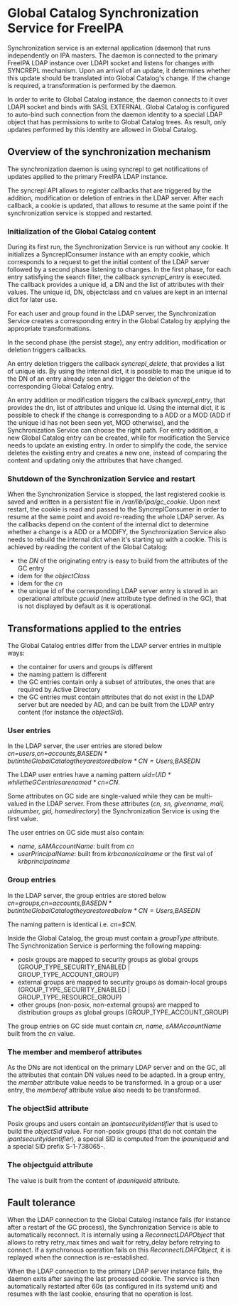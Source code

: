 # Global Catalog Synchronization Service for FreeIPA

Synchronization service is an external application (daemon) that runs
independently on IPA masters. The daemon is connected to the primary FreeIPA
LDAP instance over LDAPI socket and listens for changes with SYNCREPL mechanism.
Upon an arrival of an update, it determines whether this update should be
translated into Global Catalog's change. If the change is required, a
transformation is performed by the daemon.

In order to write to Global Catalog instance, the daemon connects to it over
LDAPI socket and binds with SASL EXTERNAL. Global Catalog is configured to
auto-bind such connection from the daemon identity to a special LDAP object that
has permissions to write to Global Catalog trees. As result, only updates
performed by this identity are allowed in Global Catalog.

## Overview of the synchronization mechanism

The synchronization daemon is using syncrepl to get notifications of updates
applied to the primary FreeIPA LDAP instance.

The syncrepl API allows to register callbacks that are triggered by the
addition, modification or deletion of entries in the LDAP server. After each
callback, a cookie is updated, that allows to resume at the same point if
the synchronization service is stopped and restarted.

### Initialization of the Global Catalog content

During its first run, the Synchronization Service is run without any cookie.
It initializes a SyncreplConsumer instance with an empty cookie, which
corresponds to a request to get the initial content of the LDAP server
followed by a second phase listening to changes.
In the first phase, for each entry satisfying the search filter, the callback
*syncrepl_entry* is executed. The callback provides a unique id, a DN and the
list of attributes with their values. The unique id, DN, objectclass and cn
values are kept in an internal dict for later use.

For each user and group found in the LDAP server, the Synchronization Service
creates a corresponding entry in the Global Catalog by applying the
appropriate transformations.

In the second phase (the persist stage), any entry addition, modification or
deletion triggers callbacks.

An entry deletion triggers the callback *syncrepl_delete*, that provides a list
of unique ids.
By using the internal dict, it is possible to map the unique id to the DN
of an entry already seen and trigger the deletion of the corresponding
Global Catalog entry.

An entry addition or modification triggers the callback *syncrepl_entry*,
that provides the dn, list of attributes and unique id. Using the internal dict,
it is possible to check if the change is corresponding to a ADD or a MOD
(ADD if the unique id has not been seen yet, MOD otherwise),
and the Synchronization Service can choose the right path. For entry addition,
a new Global Catalog entry can be created, while for modification the Service
needs to update an existing entry. In order to simplify the code, the
service deletes the existing entry and creates a new one, instead of
comparing the content and updating only the attributes that have changed.

### Shutdown of the Synchronization Service and restart

When the Synchronization Service is stopped, the last registered cookie is
saved and written in a persistent file in */var/lib/ipa/gc_cookie*.
Upon next restart, the cookie is read and passed to the SyncreplConsumer
in order to resume at the same point and avoid re-reading the whole LDAP
server.
As the callbacks depend on the content of the internal dict to determine
whether a change is a ADD or a MODIFY, the Synchronization Service also needs
to rebuild the internal dict when it's starting up with a cookie.
This is achieved by reading the content of the Global Catalog:
- the *DN* of the originating entry is easy to build from the attributes of the
GC entry
- idem for the *objectClass*
- idem for the *cn*
- the unique id of the corresponding LDAP server entry is stored in an
operational attribute *gcuuid* (new attribute type defined in the GC), that is
not displayed by default as it is operational.

## Transformations applied to the entries

The Global Catalog entries differ from the LDAP server entries in multiple
ways:
- the container for users and groups is different
- the naming pattern is different
- the GC entries contain only a subset of attributes, the ones that are
required by Active Directory
- the GC entries must contain attributes that do not exist in the LDAP server
but are needed by AD, and can be built from the LDAP entry content
(for instance the *objectSid*).

### User entries

In the LDAP server, the user entries are stored below
*cn=users,cn=accounts,$BASEDN*
but in the Global Catalog they are stored below
*CN=Users,$BASEDN*

The LDAP user entries have a naming pattern *uid=$UID* while the GC entries
are named *cn=$CN*.

Some attributes on GC side are single-valued while they can be multi-valued
in the LDAP server. From these attributes (*cn, sn, givenname, mail, uidnumber,
gid, homedirectory*) the Synchronization Service is using the first value.

The user entries on GC side must also contain:
- *name, sAMAccountName*: built from *cn*
- *userPrincipalName*: built from *krbcanonicalname* or the first val of
*krbprincipalname*

### Group entries

In the LDAP server, the group entries are stored below
*cn=groups,cn=accounts,$BASEDN*
but in the Global Catalog they are stored below
*CN=Users,$BASEDN*

The naming pattern is identical i.e. *cn=$CN.*

Inside the Global Catalog, the group must contain a *groupType* attribute. The
Synchronization Service is performing the following mapping:
- posix groups are mapped to security groups as global groups
 (GROUP_TYPE_SECURITY_ENABLED | GROUP_TYPE_ACCOUNT_GROUP)
- external groups are mapped to security groups as domain-local groups
  (GROUP_TYPE_SECURITY_ENABLED | GROUP_TYPE_RESOURCE_GROUP)
- other groups (non-posix, non-external groups) are mapped to distribution
  groups as global groups (GROUP_TYPE_ACCOUNT_GROUP)

The group entries on GC side must contain *cn, name, sAMAccountName* built from
the *cn* value.

### The member and memberof attributes

As the DNs are not identical on the primary LDAP server and on the GC, all
the attributes that contain DN values need to be adapted.
In a group entry, the *member* attribute value needs to be transformed.
In a group or a user entry, the *memberof* attribute value also needs to be
transformed.

### The objectSid attribute

Posix groups and users contain an *ipantsecurityidentifier* that is used to
build the *objectSid* value.
For non-posix groups (that do not contain the *ipantsecurityidentifier*),
a special SID is computed from the *ipauniqueid* and a
special SID prefix S-1-738065-.

### The objectguid attribute

The value is built from the content of *ipauniqueid* attribute.

## Fault tolerance

When the LDAP connection to the Global Catalog instance fails (for instance
after a restart of the GC process), the Synchronization Service is able to
automatically reconnect. It is internally using a *ReconnectLDAPObject* that
allows to retry retry_max times and wait for retry_delay before retrying
to connect.
If a synchronous operation fails on this *ReconnectLDAPObject*, it is replayed
when the connection is re-established.

When the LDAP connection to the primary LDAP server instance fails, the daemon
exits after saving the last processed cookie. The service is then automatically
restarted after 60s (as configured in its systemd unit) and resumes with the
last cookie, ensuring that no operation is lost.
